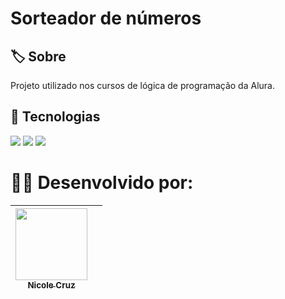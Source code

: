 <h1>Sorteador de números</h1>

<h2> 🏷️ Sobre</h2>
<p>Projeto utilizado nos cursos de lógica de programação da Alura.</p>

## 🚀 Tecnologias
<div>
  <img src="https://img.shields.io/badge/HTML-239120?style=for-the-badge&logo=html5&logoColor=white">
  <img src="https://img.shields.io/badge/CSS-239120?&style=for-the-badge&logo=css3&logoColor=white">
  <img src="https://img.shields.io/badge/JavaScript-F7DF1E?style=for-the-badge&logo=javascript&logoColor=black">
</div>

# 👩‍💻 Desenvolvido por:

| [<img loading="lazy" src="https://avatars.githubusercontent.com/u/152558336?v=4" width=115><br><sub>Nicole Cruz</sub>](https://github.com/nicolecruzz) |  |
| :---: | :---: |
